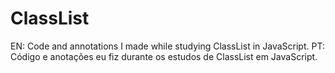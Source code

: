 # ClassList
EN: Code and annotations I made while studying ClassList in JavaScript.  PT: Código e anotações eu fiz durante os estudos de ClassList em JavaScript.
